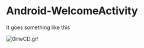 # Android-WelcomeActivity
It goes something like this

![0rlwCD.gif](https://s1.ax1x.com/2020/10/09/0rlwCD.gif)
